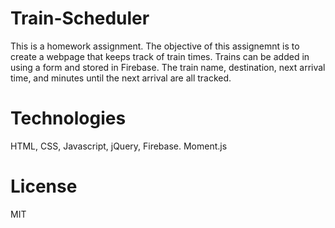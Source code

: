 # Train-Scheduler

This is a homework assignment. The objective of this assignemnt is to create a webpage that keeps track of train times. Trains can be added in using a form and stored in Firebase. The train name, destination, next arrival time, and minutes until the next arrival are all tracked.

# Technologies

HTML, CSS, Javascript, jQuery, Firebase. Moment.js

# License

MIT
